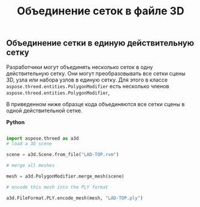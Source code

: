 ﻿---
title: Объединение сеток в файле 3D
type: docs
weight: 90
url: /ru/python-net/merge-meshes-in-3d-file/
description: Разработчики могут объединять несколько сеток в одну действительную сетку. Они могут преобразовывать все сетки сцены 3D, узла или набора узлов в единую сетку. Для этого в классе Aspose.ThreeD.Entities.PolygonModifier есть три члена MergeMesh.
---
## **Объединение сетки в единую действительную сетку**
Разработчики могут объединять несколько сеток в одну действительную сетку. Они могут преобразовывать все сетки сцены 3D, узла или набора узлов в единую сетку. Для этого в классе `aspose.threed.entities.PolygonModifier` есть несколько членов `aspose.threed.entities.PolygonModifier`,

В приведенном ниже образце кода объединяются все сетки сцены в одной действительной сетке.

**Python**

```py

import aspose.threed as a3d
# load a 3D scene

scene = a3d.Scene.from_file("LAD-TOP.rvm")

# merge all meshes

mesh = a3d.PolygonModifier.merge_mesh(scene)

# encode this mesh into the PLY format

a3d.FileFormat.PLY.encode_mesh(mesh, "LAD-TOP.ply")

```
